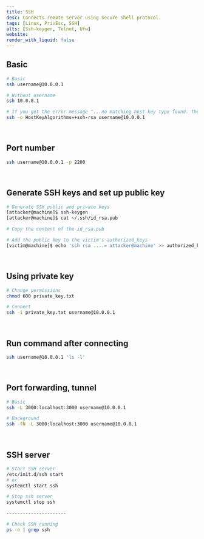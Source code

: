 ```yaml
---
title: SSH
desc: Connects remote server using Secure Shell protocol.
tags: [Linux, PrivEsc, SSH]
alts: [Ssh-keygen, Telnet, Ufw]
website:
render_with_liquid: false
---
```


## Basic

```sh
# Basic
ssh username@10.0.0.1

# Without username
ssh 10.0.0.1

# If you got the error message "...no matching host key type found. Their offer: ssh-rsa",
ssh -o HostKeyAlgorithms=+ssh-rsa username@10.0.0.1
```

<br />

## Port number

```sh
ssh username@10.0.0.1 -p 2200
```

<br />

## Generate SSH keys and set up public key

```sh
# Generate SSH public and private keys
[attacker@machine]$ ssh-keygen
[attacker@machine]$ cat ~/.ssh/id_rsa.pub

# Copy the content of the id_rsa.pub

# Add the public key to the victim's authorized_keys
[victim@machine]$ echo 'ssh rsa ....= attacker@machine' >> authorized_keys
```

<br />

## Using private key

```sh
# Change permissions
chmod 600 private_key.txt

# Connect
ssh -i private_key.txt username@10.0.0.1
```

<br />

## Run command after connecting

```sh
ssh username@10.0.0.1 'ls -l'
```

<br />

## Port forwarding, tunnel

```sh
# Basic
ssh -L 3000:localhost:3000 username@10.0.0.1

# Background
ssh -fN -L 3000:localhost:3000 username@10.0.0.1
```

<br />

## SSH server

```sh
# Start SSH server
/etc/init.d/ssh start
# or
systemctl start ssh

# Stop ssh server
systemctl stop ssh

----------------------

# Check SSH running
ps -e | grep ssh
```